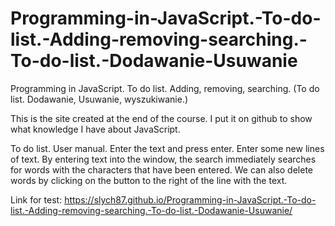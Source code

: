 # Programming-in-JavaScript.-To-do-list.-Adding-removing-searching.-To-do-list.-Dodawanie-Usuwanie
Programming in JavaScript. To do list. Adding, removing, searching. (To do list. Dodawanie, Usuwanie, wyszukiwanie.)

This is the site created at the end of the course. I put it on github to show what knowledge I have about JavaScript.

To do list.
User manual.
Enter the text and press enter.
Enter some new lines of text.
By entering text into the window, the search immediately searches for words with the characters that have been entered.
We can also delete words by clicking on the button to the right of the line with the text.

Link for test: https://slych87.github.io/Programming-in-JavaScript.-To-do-list.-Adding-removing-searching.-To-do-list.-Dodawanie-Usuwanie/
